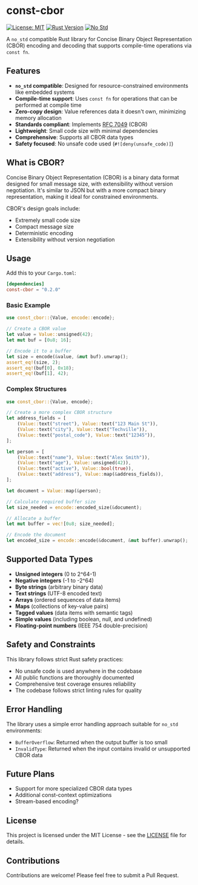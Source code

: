 # const-cbor

[![License: MIT](https://img.shields.io/badge/License-MIT-blue.svg)](https://opensource.org/licenses/MIT)
[![Rust Version](https://img.shields.io/badge/rust-2024-blue.svg)](https://www.rust-lang.org/)
[![No Std](https://img.shields.io/badge/no__std-compatible-green.svg)](https://doc.rust-lang.org/reference/names/preludes.html#the-no_std-attribute)

A `no_std` compatible Rust library for Concise Binary Object Representation (CBOR) encoding and decoding that supports compile-time operations via `const fn`.

## Features

- **`no_std` compatible**: Designed for resource-constrained environments like embedded systems
- **Compile-time support**: Uses `const fn` for operations that can be performed at compile time
- **Zero-copy design**: Value references data it doesn't own, minimizing memory allocation
- **Standards compliant**: Implements [RFC 7049](https://tools.ietf.org/html/rfc7049) (CBOR)
- **Lightweight**: Small code size with minimal dependencies
- **Comprehensive**: Supports all CBOR data types
- **Safety focused**: No unsafe code used (`#![deny(unsafe_code)]`)

## What is CBOR?

Concise Binary Object Representation (CBOR) is a binary data format designed for small message size, with extensibility without version negotiation. It's similar to JSON but with a more compact binary representation, making it ideal for constrained environments.

CBOR's design goals include:
- Extremely small code size
- Compact message size
- Deterministic encoding
- Extensibility without version negotiation

## Usage

Add this to your `Cargo.toml`:

```toml
[dependencies]
const-cbor = "0.2.0"
```

### Basic Example

```rust
use const_cbor::{Value, encode::encode};

// Create a CBOR value
let value = Value::unsigned(42);
let mut buf = [0u8; 16];

// Encode it to a buffer
let size = encode(&value, &mut buf).unwrap();
assert_eq!(size, 2);
assert_eq!(buf[0], 0x18);
assert_eq!(buf[1], 42);
```

### Complex Structures

```rust
use const_cbor::{Value, encode};

// Create a more complex CBOR structure
let address_fields = [
    (Value::text("street"), Value::text("123 Main St")),
    (Value::text("city"), Value::text("Techville")),
    (Value::text("postal_code"), Value::text("12345")),
];

let person = [
    (Value::text("name"), Value::text("Alex Smith")),
    (Value::text("age"), Value::unsigned(42)),
    (Value::text("active"), Value::bool(true)),
    (Value::text("address"), Value::map(&address_fields)),
];

let document = Value::map(&person);

// Calculate required buffer size
let size_needed = encode::encoded_size(&document);

// Allocate a buffer
let mut buffer = vec![0u8; size_needed];

// Encode the document
let encoded_size = encode::encode(&document, &mut buffer).unwrap();
```

## Supported Data Types

- **Unsigned integers** (0 to 2^64-1)
- **Negative integers** (-1 to -2^64)
- **Byte strings** (arbitrary binary data)
- **Text strings** (UTF-8 encoded text)
- **Arrays** (ordered sequences of data items)
- **Maps** (collections of key-value pairs)
- **Tagged values** (data items with semantic tags)
- **Simple values** (including boolean, null, and undefined)
- **Floating-point numbers** (IEEE 754 double-precision)

## Safety and Constraints

This library follows strict Rust safety practices:

- No unsafe code is used anywhere in the codebase
- All public functions are thoroughly documented
- Comprehensive test coverage ensures reliability
- The codebase follows strict linting rules for quality

## Error Handling

The library uses a simple error handling approach suitable for `no_std` environments:

- `BufferOverflow`: Returned when the output buffer is too small
- `InvalidType`: Returned when the input contains invalid or unsupported CBOR data

## Future Plans

- Support for more specialized CBOR data types
- Additional const-context optimizations
- Stream-based encoding?

## License

This project is licensed under the MIT License - see the [LICENSE](LICENSE) file for details.

## Contributions

Contributions are welcome! Please feel free to submit a Pull Request.
